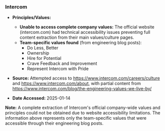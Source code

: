 ### Intercom

- **Principles/Values:**
  - **Unable to access complete company values:** The official website (intercom.com) had technical accessibility issues preventing full content extraction from their main values/culture pages.
  - **Team-specific values found** (from engineering blog posts):
    - Do Less, Better
    - Ownership  
    - Hire for Potential
    - Crave Feedback and Improvement
    - Represent Intercom with Pride

- **Source:** Attempted access to https://www.intercom.com/careers/culture and https://www.intercom.com/about, with partial content from https://www.intercom.com/blog/the-engineering-values-we-live-by/
- **Date Accessed:** 2025-01-14

**Note:** A complete extraction of Intercom's official company-wide values and principles could not be obtained due to website accessibility limitations. The information above represents only the team-specific values that were accessible through their engineering blog posts.